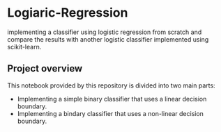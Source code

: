 # Logiaric-Regression


implementing a classifier using logistic regression from scratch and compare the results with another logistic classifier implemented using scikit-learn. 

## Project overview

This notebook provided by this repository is divided into two main parts:
 - Implementing a simple binary classifier that uses a linear decision boundary.
 - Implementing a bindary classifier that uses a non-linear decision boundary.
